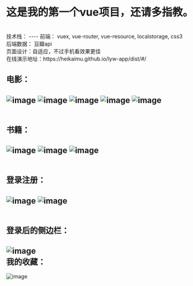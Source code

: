 这是我的第一个vue项目，还请多指教。
====
<br>
技术栈：
----
前端： vuex, vue-router, vue-resource, localstorage, css3
<br> 
后端数据： 豆瓣api
<br> 
页面设计：自适应，不过手机看效果更佳
<br> 
在线演示地址：https://heikaimu.github.io/lyw-app/dist/#/
<br> 

电影：
----
![image](https://github.com/heikaimu/lyw-app/raw/master/show/movieHome.png)
![image](https://github.com/heikaimu/lyw-app/raw/master/show/homeType.png)
![image](https://github.com/heikaimu/lyw-app/raw/master/show/homeDtails.png)
![image](https://github.com/heikaimu/lyw-app/raw/master/show/movieActorList.png)
![image](https://github.com/heikaimu/lyw-app/raw/master/show/actarDetails.png)
<br> <br> <br> 
书籍：
----
![image](https://github.com/heikaimu/lyw-app/raw/master/show/bookType.png)
![image](https://github.com/heikaimu/lyw-app/raw/master/show/bookList.png)
![image](https://github.com/heikaimu/lyw-app/raw/master/show/bookDetails.png)
<br> <br> <br> 
登录注册：
----
![image](https://github.com/heikaimu/lyw-app/raw/master/show/login.png)
![image](https://github.com/heikaimu/lyw-app/raw/master/show/register.png)
<br> <br> <br> 
登录后的侧边栏：
----
![image](https://github.com/heikaimu/lyw-app/raw/master/show/sliderBar.png)
<br> 
我的收藏：
----
![image](https://github.com/heikaimu/lyw-app/raw/master/show/collect.png)
